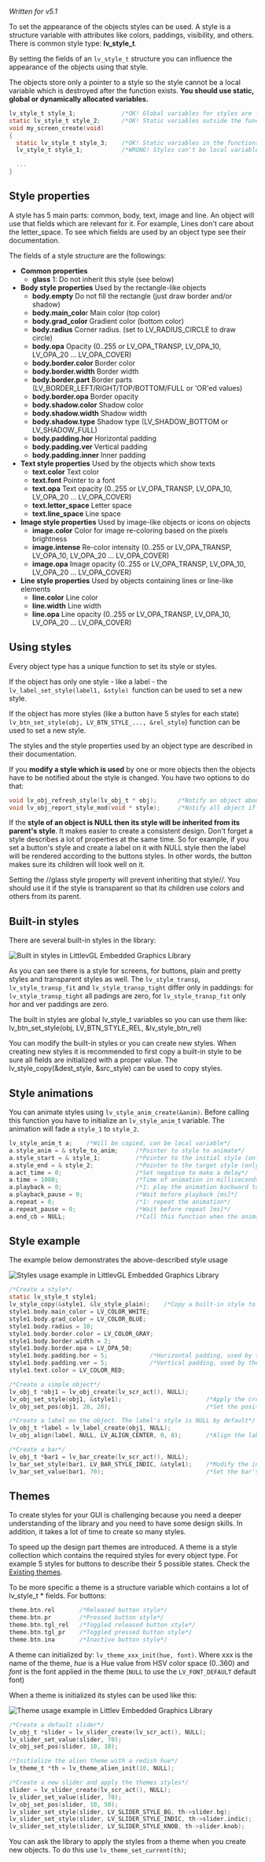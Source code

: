 _Written for v5.1_

To set the appearance of the objects styles can be used. A style is a structure variable with attributes like colors, paddings, visibility, and others. There is common style type: **lv_style_t**.

By setting the fields of an `lv_style_t` structure you can influence the appearance of the objects using that style.

The objects store only a pointer to a style so the style cannot be a local variable which is destroyed after the function exists. **You should use static, global or dynamically allocated variables.**
```c
lv_style_t style_1;             /*OK! Global variables for styles are fine*/
static lv_style_t style_2;      /*OK! Static variables outside the functions are fine*/
void my_screen_create(void) 
{
  static lv_style_t style_3;    /*OK! Static variables in the functions are fine*/
  lv_style_t style_1;           /*WRONG! Styles can't be local variables*/

  ...
}
```


## Style properties
A style has 5 main parts: common, body, text, image and line. An object will use that fields which are relevant for it. For example, Lines don't care about the letter_space. To see which fields are used by an object type see their documentation.

The fields of a style structure are the followings:

* **Common properties**
  * **glass** 1: Do not inherit this style (see below)
* **Body style properties** Used by the rectangle-like objects
  - **body.empty** Do not fill the rectangle (just draw border and/or shadow)
  - **body.main_colo**r Main color (top color)
  - **body.grad_color** Gradient color (bottom color)
  - **body.radius** Corner radius. (set to LV_RADIUS_CIRCLE to draw circle)
  - **body.opa** Opacity (0..255 or LV_OPA_TRANSP, LV_OPA_10, LV_OPA_20 ... LV_OPA_COVER)
  - **body.border.color** Border color
  - **body.border.width** Border width
  - **body.border.part** Border parts (LV_BORDER_LEFT/RIGHT/TOP/BOTTOM/FULL or 'OR'ed values)
  - **body.border.opa** Border opacity
  - **body.shadow.color** Shadow color
  - **body.shadow.width** Shadow width
  - **body.shadow.type** Shadow type (LV_SHADOW_BOTTOM or LV_SHADOW_FULL)
  - **body.padding.hor** Horizontal padding
  - **body.padding.ver** Vertical padding
  - **body.padding.inner** Inner padding
* **Text style properties** Used by the objects which show texts
  - **text.color** Text color
  - **text.font** Pointer to a font
  - **text.opa** Text opacity (0..255 or LV_OPA_TRANSP, LV_OPA_10, LV_OPA_20 ... LV_OPA_COVER)
  - **text.letter_space** Letter space
  - **text.line_space** Line space
* **Image style properties** Used by image-like objects or icons on objects
  - **image.color** Color for image re-coloring based on the pixels brightness
  - **image.intense** Re-color intensity (0..255 or LV_OPA_TRANSP, LV_OPA_10, LV_OPA_20 ... LV_OPA_COVER)
  - **image.opa** Image opacity (0..255 or LV_OPA_TRANSP, LV_OPA_10, LV_OPA_20 ... LV_OPA_COVER)
* **Line style properties** Used by objects containing lines or line-like elements
  - **line.color** Line color
  - **line.width** Line width
  - **line.opa** Line opacity (0..255 or LV_OPA_TRANSP, LV_OPA_10, LV_OPA_20 ... LV_OPA_COVER)

## Using styles
Every object type has a unique function to set its style or styles.

If the object has only one style - like a label - the `lv_label_set_style(label1, &style) `function can be used to set a new style.

If the object has more styles (like a button have 5 styles for each state) `lv_btn_set_style(obj, LV_BTN_STYLE_..., &rel_style`) function can be used to set a new style.

The styles and the style properties used by an object type are described in their documentation.

If you **modify a style which is used** by one or more objects then the objects have to be notified about the style is changed. You have two options to do that:

```c
void lv_obj_refresh_style(lv_obj_t * obj);		/*Notify an object about its style is modified*/
void lv_obj_report_style_mod(void * style);		/*Notify all object if a style is modified.(NULL to notify all objects)*/
```

If the **style of an object is NULL then its style will be inherited from its parent's style**. It makes easier to create a consistent design. Don't forget a style describes a lot of properties at the same time. So for example, if you set a button's style and create a label on it with NULL style then the label will be rendered according to the buttons styles. In other words, the button makes sure its children will look well on it.

Setting the //glass style property will prevent inheriting that style//. You should use it if the style is transparent so that its children use colors and others from its parent.

## Built-in styles
There are several built-in styles in the library:

![Built in styles in LittlevGL Embedded Graphics Library](http://docs.littlevgl.com/img/style-built-in.png)

As you can see there is a style for screens, for buttons, plain and pretty styles and transparent styles as well. The `lv_style_transp`, `lv_style_transp_fit` and `lv_style_transp_tight` differ only in paddings: for `lv_style_transp_tight` all padings are zero, for `lv_style_transp_fit` only hor and ver paddings are zero.

The built in styles are global lv_style_t variables so you can use them like: lv_btn_set_style(obj, LV_BTN_STYLE_REL, &lv_style_btn_rel)

You can modify the built-in styles or you can create new styles. When creating new styles it is recommended to first copy a built-in style to be sure all fields are initialized with a proper value. The lv_style_copy(&dest_style, &src_style) can be used to copy styles.

## Style animations
You can animate styles using `lv_style_anim_create(&anim)`. Before calling this function you have to initialize an `lv_style_anim_`t variable. The animation will fade a `style_1` to `style_2`.

```c
lv_style_anim_t a;    /*Will be copied, can be local variable*/
a.style_anim = & style_to_anim;     /*Pointer to style to animate*/
a.style_start = & style_1;          /*Pointer to the initial style (only pointer saved) */
a.style_end = & style_2;            /*Pointer to the target style (only pointer saved) */
a.act_time = 0;                     /*Set negative to make a delay*/
a.time = 1000;                      /*Time of animation in milliseconds*/
a.playback = 0;                     /*1: play the animation backward too*/
a.playback_pause = 0;               /*Wait before playback [ms]*/
a.repeat = 0;                       /*1: repeat the animation*/
a.repeat_pause = 0;                 /*Wait before repeat [ms]*/
a.end_cb = NULL;                    /*Call this function when the animation ready*/
```

## Style example
The example below demonstrates the above-described style usage

![Styles usage example in LittlevGL Embedded Graphics Library](http://docs.littlevgl.com/img/style-example.png)
```c
/*Create a style*/
static lv_style_t style1;
lv_style_copy(&style1, &lv_style_plain);    /*Copy a built-in style to initialize the new style*/
style1.body.main_color = LV_COLOR_WHITE;
style1.body.grad_color = LV_COLOR_BLUE;
style1.body.radius = 10;
style1.body.border.color = LV_COLOR_GRAY;
style1.body.border.width = 2;
style1.body.border.opa = LV_OPA_50;
style1.body.padding.hor = 5;            /*Horizontal padding, used by the bar indicator below*/
style1.body.padding.ver = 5;            /*Vertical padding, used by the bar indicator below*/
style1.text.color = LV_COLOR_RED;

/*Create a simple object*/
lv_obj_t *obj1 = lv_obj_create(lv_scr_act(), NULL);
lv_obj_set_style(obj1, &style1);                        /*Apply the created style*/
lv_obj_set_pos(obj1, 20, 20);                           /*Set the position*/

/*Create a label on the object. The label's style is NULL by default*/
lv_obj_t *label = lv_label_create(obj1, NULL);
lv_obj_align(label, NULL, LV_ALIGN_CENTER, 0, 0);       /*Align the label to the middle*/

/*Create a bar*/
lv_obj_t *bar1 = lv_bar_create(lv_scr_act(), NULL);
lv_bar_set_style(bar1, LV_BAR_STYLE_INDIC, &style1);    /*Modify the indicator's style*/
lv_bar_set_value(bar1, 70);                             /*Set the bar's value*/
```

## Themes
To create styles for your GUI is challenging because you need a deeper understanding of the library and you need to have some design skills. In addition, it takes a lot of time to create so many styles.

To speed up the design part themes are introduced. A theme is a style collection which contains the required styles for every object type. For example 5 styles for buttons to describe their 5 possible states. 
Check the [Existing themes](https://littlevgl.com/themes).

To be more specific a theme is a structure variable which contains a lot of lv_style_t * fields. For buttons:
```c
theme.btn.rel       /*Released button style*/
theme.btn.pr        /*Pressed button style*/
theme.btn.tgl_rel   /*Toggled released button style*/
theme.btn.tgl_pr    /*Toggled pressed button style*/
theme.btn.ina       /*Inactive button style*/
```

A theme can initialized by: `lv_theme_xxx_init(hue, font)`. Where xxx is the name of the theme, *hue* is a Hue value from HSV color space (0..360) and *font* is the font applied in the theme (`NULL` to use the `LV_FONT_DEFAULT` default font)

When a theme is initialized its styles can be used like this:

![Theme usage example in Littlev Embedded Graphics Library](http://docs.littlevgl.com/img/theme-example.png)
```c
/*Create a default slider*/
lv_obj_t *slider = lv_slider_create(lv_scr_act(), NULL);
lv_slider_set_value(slider, 70);
lv_obj_set_pos(slider, 10, 10);

/*Initialize the alien theme with a redish hue*/
lv_theme_t *th = lv_theme_alien_init(10, NULL);

/*Create a new slider and apply the themes styles*/
slider = lv_slider_create(lv_scr_act(), NULL);
lv_slider_set_value(slider, 70);
lv_obj_set_pos(slider, 10, 50);
lv_slider_set_style(slider, LV_SLIDER_STYLE_BG, th->slider.bg);
lv_slider_set_style(slider, LV_SLIDER_STYLE_INDIC, th->slider.indic);
lv_slider_set_style(slider, LV_SLIDER_STYLE_KNOB, th->slider.knob);
```

You can ask the library to apply the styles from a theme when you create new objects. To do this use `lv_theme_set_current(th)`;

